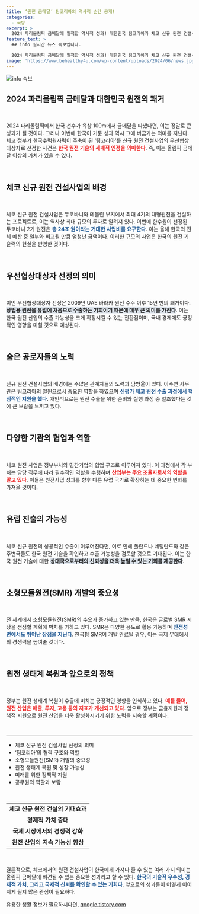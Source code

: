 ```yaml
---
title: ‘원전 금메달’ 팀코리아의 역사적 순간 공개!
categories:
  - 국방
excerpt: >
  2024 파리올림픽 금메달에 필적할 역사적 성과! 대한민국 팀코리아가 체코 신규 원전 건설사업의 우선협상대상자로 선정되었습니다. 15년 만의 쾌거로, 한국 원전 기술의 국외 진출을 알리는 신호탄이 될지 주목됩니다.
feature_text: >
  ## info 실시간 뉴스 속보입니다.

  2024 파리올림픽 금메달에 필적할 역사적 성과! 대한민국 팀코리아가 체코 신규 원전 건설사업의 우선협상대상자로 선정되었습니다. 15년 만의 쾌거로, 한국 원전 기술의 국외 진출을 알리는 신호탄이 될지 주목됩니다.
image: 'https://www.behealthy4u.com/wp-content/uploads/2024/06/news.jpg'
---
```


<p><img src="https://www.behealthy4u.com/wp-content/uploads/2024/06/news.jpg" alt="info 속보" /></p>

<h2 data-ke-size="size26">2024 파리올림픽 금메달과 대한민국 원전의 쾌거</h2>

<p data-ke-size="size16">&nbsp;</p>

<p>2024 파리올림픽에서 한국 선수가 육상 100m에서 금메달을 따냈다면, 이는 정말로 큰 성과가 될 것이다. 그러나 이번에 한국이 거둔 성과 역시 그에 버금가는 의미를 지닌다. 체코 정부가 한국수력원자력이 주축이 된 ‘팀코리아’를 신규 원전 건설사업의 우선협상대상자로 선정한 사건은 <b><span style="color: #ee2323;">한국 원전 기술의 세계적 인정을 의미한다</span></b>. 즉, 이는 올림픽 금메달 이상의 가치가 있을 수 있다.</p>

<p data-ke-size="size16">&nbsp;</p>

<h2 data-ke-size="size26">체코 신규 원전 건설사업의 배경</h2>

<p data-ke-size="size16">&nbsp;</p>

<p>체코 신규 원전 건설사업은 두코바니와 테믈린 부지에서 최대 4기의 대형원전을 건설하는 프로젝트로, 이는 역사상 최대 규모의 투자로 알려져 있다. 이번에 한수원이 선정된 두코바니 2기 원전은 <b><span style="color: #1a5490;">총 24조 원이라는 거대한 사업비를 요구한다</span></b>. 이는 올해 한국의 전체 예산 중 일부와 비교될 만큼 엄청난 금액이다. 이러한 규모의 사업은 한국의 원전 기술력의 현실을 반영한 것이다.</p>

<p data-ke-size="size16">&nbsp;</p>

<h2 data-ke-size="size26">우선협상대상자 선정의 의미</h2>

<p data-ke-size="size16">&nbsp;</p>

<p>이번 우선협상대상자 선정은 2009년 UAE 바라카 원전 수주 이후 15년 만의 쾌거이다. <b><span style="background-color: #21538527;">상업용 원전을 유럽에 처음으로 수출하는 기회이기 때문에 매우 큰 의미를 가진다</span></b>. 이는 한국 원전 산업의 수출 가능성을 크게 확장시킬 수 있는 전환점이며, 국내 경제에도 긍정적인 영향을 미칠 것으로 예상된다.</p>

<p data-ke-size="size16">&nbsp;</p>

<h2 data-ke-size="size26">숨은 공로자들의 노력</h2>

<p data-ke-size="size16">&nbsp;</p>

<p>신규 원전 건설사업의 배경에는 수많은 관계자들의 노력과 땀방울이 있다. 이수연 사무관은 팀코리아의 일원으로서 중요한 역할을 하였으며 <b><span style="color: #1a5490;">신평가 체코 원전 수출 과정에서 핵심적인 지원을 했다</span></b>. 개인적으로는 원전 수출을 위한 준비와 실행 과정 중 일조했다는 것에 큰 보람을 느끼고 있다.</p>

<p data-ke-size="size16">&nbsp;</p>

<h2 data-ke-size="size26">다양한 기관의 협업과 역할</h2>

<p data-ke-size="size16">&nbsp;</p>

<p>체코 원전 사업은 정부부처와 민간기업의 협업 구조로 이루어져 있다. 이 과정에서 각 부처는 담당 직무에 따라 필수적인 역할을 수행하며 <b><span style="color: #ee2323;">산업부는 주요 조율자로서의 역할을 맡고 있다</span></b>. 이들은 원전사업 성과를 향후 다른 유럽 국가로 확장하는 데 중요한 변화를 가져올 것이다.</p>

<p data-ke-size="size16">&nbsp;</p>

<h2 data-ke-size="size26">유럽 진출의 가능성</h2>

<p data-ke-size="size16">&nbsp;</p>

<p>체코 신규 원전의 성공적인 수출이 이루어진다면, 이로 인해 폴란드나 네덜란드와 같은 주변국들도 한국 원전 기술을 확인하고 수출 가능성을 검토할 것으로 기대된다. 이는 한국 원전 기술에 대한 <b><span style="background-color: #21538527;">상대국으로부터의 신뢰성을 더욱 높일 수 있는 기회를 제공한다</span></b>. </p>

<p data-ke-size="size16">&nbsp;</p>

<h2 data-ke-size="size26">소형모듈원전(SMR) 개발의 중요성</h2>

<p data-ke-size="size16">&nbsp;</p>

<p>전 세계에서 소형모듈원전(SMR)의 수요가 증가하고 있는 만큼, 한국은 글로벌 SMR 시장을 선점할 계획에 박차를 가하고 있다. SMR은 다양한 용도로 활용 가능하며 <b><span style="color: #1a5490;">안전성 면에서도 뛰어난 장점을 지닌다</span></b>. 한국형 SMR이 개발 완료될 경우, 이는 국제 무대에서의 경쟁력을 높여줄 것이다.</p>

<p data-ke-size="size16">&nbsp;</p>

<h2 data-ke-size="size26">원전 생태계 복원과 앞으로의 정책</h2>

<p data-ke-size="size16">&nbsp;</p>

<p>정부는 원전 생태계 복원이 수출에 미치는 긍정적인 영향을 인식하고 있다. <b><span style="color: #ee2323;">예를 들어, 원전 산업은 매출, 투자, 고용 등의 지표가 개선되고 있다</span></b>. 앞으로 정부는 금융지원과 정책적 지원으로 원전 산업을 더욱 활성화시키기 위한 노력을 지속할 계획이다.</p>

<p data-ke-size="size16">&nbsp;</p>

<hr/>

<ul>
<li>체코 신규 원전 건설사업 선정의 의미</li>
<li>‘팀코리아’의 협력 구조와 역할</li>
<li>소형모듈원전(SMR) 개발의 중요성</li>
<li>원전 생태계 복원 및 성장 가능성</li>
<li>미래를 위한 정책적 지원</li>
<li>공무원의 역할과 보람</li>
</ul>

<p data-ke-size="size16">&nbsp;</p>

<table style="width: 100%; border-collapse: collapse;">
<tr>
<td style="text-align: center; height: 17px;"><b>체코 신규 원전 건설의 기대효과</b></td>
<tr>
<td style="text-align: center; height: 17px;"><b>경제적 가치 증대</b></td>
</tr>
<tr>
<td style="text-align: center; height: 17px;"><b>국제 시장에서의 경쟁력 강화</b></td>
</tr>
<tr>
<td style="text-align: center; height: 17px;"><b>원전 산업의 지속 가능성 향상</b></td>
</tr>
</table> 

<p data-ke-size="size16">&nbsp;</p>

<p>결론적으로, 체코에서의 원전 건설사업이 한국에게 가져다 줄 수 있는 여러 가지 의미는 올림픽 금메달에 비견될 수 있는 중요한 성과라고 할 수 있다. <b><span style="color: #1a5490;">한국의 기술적 우수성, 경제적 가치, 그리고 국제적 신뢰를 확인할 수 있는 기회다</span></b>. 앞으로의 성과들이 어떻게 이어지게 될지 많은 관심이 필요하다.</p>
유용한 생활 정보가 필요하시다면, <a href="https://qoogle.tistory.com" rel="dofollow">qoogle.tistory.com</a>


